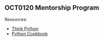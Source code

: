 ## OCT0120 Mentorship Program 

Resources:
- [Think Python](https://drive.google.com/file/d/1RJFkkddjcoptoviAeCYWfkBsMHvaiMpH/view?usp=sharing)
- [Python Cookbook](https://drive.google.com/file/d/16MpU4hgZ3oMcTQBuGnqAGlgQqHINW8dy/view)


